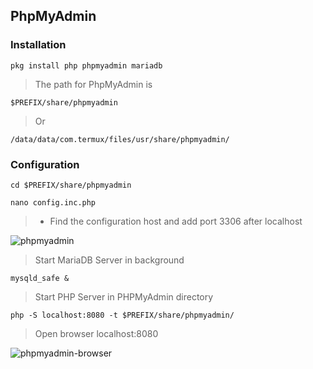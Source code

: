 ## PhpMyAdmin
### Installation
```
pkg install php phpmyadmin mariadb
```
> The path for PhpMyAdmin is
```
$PREFIX/share/phpmyadmin
```
> Or
```
/data/data/com.termux/files/usr/share/phpmyadmin/
```
### Configuration
```
cd $PREFIX/share/phpmyadmin
```
```
nano config.inc.php
```
>* Find the configuration host and add port 3306 after localhost

![phpmyadmin](http://ipfs.io/ipfs/QmVUgqHgQHAitXgkPuXoknDfLhU1GK4aKFgz6uKDNJipkt)

> Start MariaDB Server in background
 ```
mysqld_safe &
```
> Start PHP Server in PHPMyAdmin directory
```
php -S localhost:8080 -t $PREFIX/share/phpmyadmin/
```
> Open browser localhost:8080

![phpmyadmin-browser](https://ipfs.io/ipfs/QmXU2zbfsG8gpuPvafJ4f3Jr5qhybLgDXHE8YoSTSLYAdL)
